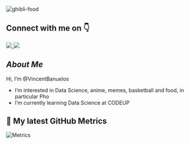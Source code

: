 ![ghibli-food](https://user-images.githubusercontent.com/107886535/183948082-fa6c07cc-5a1f-4a4e-bb01-10a9b931c4ab.gif)

<h2> Connect with me on 👇</h2>
<a href="https://www.linkedin.com/in/vincent-banuelos/" target="_blank">
<img src="https://img.shields.io/badge/LinkedIn--blue" />
</a>
<a href="https://twitter.com/VBANUELOS21" target="_blank">
<img src="https://img.shields.io/badge/Twitter--blue" />
</a>
 
## *About Me*
Hi, I’m @VincentBanuelos
- I’m interested in Data Science, anime, memes, basketball and food, in particular Pho
- I’m currently learning Data Science at CODEUP

## 🔔 My latest GitHub Metrics
![Metrics](https://metrics.lecoq.io/VincentBanuelos?template=classic&base.repositories=0&isocalendar=1&activity=1&base.indepth=false&base.hireable=false&isocalendar.duration=half-year&activity.limit=5&activity.load=300&activity.days=14&activity.visibility=all&activity.timestamps=false&activity.filter=all&config.timezone=America%2FChicago) 
